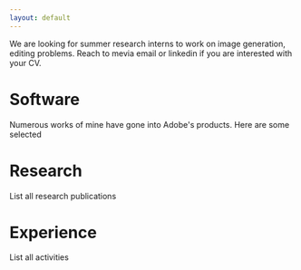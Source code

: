 ```yaml
---
layout: default
---
```


<!-- ![image](./assets/images/avatar.png)  -->
<!-- I am a Senior Applied Research Scientist at Adobe's Applied Research team working on language-vision research and Generative AI. I completed my PhD from the [CS](https://www.cs.rutgers.edu/) department at the [Intelligent Visual Interfaces](https://ivi.cs.rutgers.edu/) lab in [Rutgers University](http://newbrunswick.rutgers.edu/). My PhD thesis was on Multimodal Story Comprehension, under the supervision of [Dr. Mubbasir Kapadia](https://www.cs.rutgers.edu/~mk1353/) and [Dr. Gerard De Melo](http://gerard.demelo.org/). My research interests are on joint understanding of images/videos and abstract/narrative text with applications to multimodal story comprehension. Specificaly, story illustration, visual storytelling, image captioning and text-to-image retreival/generation. Recently, I have been working on Diffusion Models for Image generation and editing.
 -->
We are looking for summer research interns to work on image generation, editing problems. Reach to mevia email or linkedin if you are interested with your CV. 


# Software

Numerous works of mine have gone into Adobe's products. Here are some selected 


# Research

List all research publications

# Experience

List all activities 

<!-- ### Header 3

```js
// Javascript code with syntax highlighting.
var fun = function lang(l) {
  dateformat.i18n = require('./lang/' + l)
  return true;
}
```

```ruby
# Ruby code with syntax highlighting
GitHubPages::Dependencies.gems.each do |gem, version|
  s.add_dependency(gem, "= #{version}")
end
```

#### Header 4

*   This is an unordered list following a header.
*   This is an unordered list following a header.
*   This is an unordered list following a header.

##### Header 5

1.  This is an ordered list following a header.
2.  This is an ordered list following a header.
3.  This is an ordered list following a header.

###### Header 6

| head1        | head two          | three |
|:-------------|:------------------|:------|
| ok           | good swedish fish | nice  |
| out of stock | good and plenty   | nice  |
| ok           | good `oreos`      | hmm   |
| ok           | good `zoute` drop | yumm  |

### There's a horizontal rule below this.

* * *

### Here is an unordered list:

*   Item foo
*   Item bar
*   Item baz
*   Item zip

### And an ordered list:

1.  Item one
1.  Item two
1.  Item three
1.  Item four

### And a nested list:

- level 1 item
  - level 2 item
  - level 2 item
    - level 3 item
    - level 3 item
- level 1 item
  - level 2 item
  - level 2 item
  - level 2 item
- level 1 item
  - level 2 item
  - level 2 item
- level 1 item

### Small image

![Octocat](https://github.githubassets.com/images/icons/emoji/octocat.png)

### Large image

![Branching](https://guides.github.com/activities/hello-world/branching.png)


### Definition lists can be used with HTML syntax.

<dl>
<dt>Name</dt>
<dd>Godzilla</dd>
<dt>Born</dt>
<dd>1952</dd>
<dt>Birthplace</dt>
<dd>Japan</dd>
<dt>Color</dt>
<dd>Green</dd>
</dl>

```
Long, single-line code blocks should not wrap. They should horizontally scroll if they are too long. This line should be long enough to demonstrate this.
```

```
The final element. -->
```
